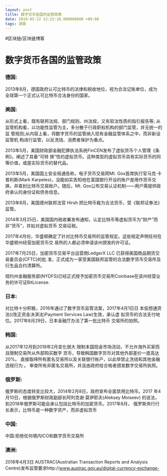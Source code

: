 ```yaml
---
layout: post
title: 数字货币各国的监管政策
date: 2018-05-22 22:22:10.000000000 +09:00
tags: 调查
---
```


#区块链/区块链博客

# 数字货币各国的监管政策
### 德国:
2013年8月，德国政府认可比特币的法律和税收地位，视为合法记账单位，成为 全球第一个正式认可比特币合法身份的国家。

### 美国:
从形式上看，既有联邦法规、部门规则、州法规，又有软法性质的指引报告等; 从监管机构看，以功能性监管为主，多分散于行政职权机构的部门监管，并无统一的监 管规则;从内容上看，将数字货币的监管纳入现有金融监管体系之中，而非新设监管机 构进行监管，以反洗钱、消费者保护为重点。

2013年5月，美国财政部金融犯罪执法系统FinCEN发布了虚拟货币个人管理《条例》。阐述了具备“可转 换”性的虚拟货币。这种类型的虚拟货币具有实际货币的同等价值，或是实际货币的替代品。

 2013年5月，美国国土安全局通告称，电子货币交易网Mt. Gox首席执行官马克·卡普利斯(Mark Karpeles)，没能如实告知他在富国银行开设的账户是用作货币兑换，并查封比特币交易账户。随后，Mt. Gox公布交易认证机制——用户需提供政府承认的身份证和债务信息。

2013年8月，美国德州联邦法官 Hirsh 把比特币裁为合法货币，受《联邦证券法》监管。

 2014年3月25日，美国国内税收署发布通知，认定比特币等虚拟货币为“财产”而非“货币”，并拟对虚拟货币
交易征税。

2017年4月份，华盛顿确定了针对比特币交易所的监管规定。这些规定声明任何在华盛顿州经营加密货币交 易所的人都必须申请该州颁发的许可证。

2017年7月25日，加密货币交易平台运营商LedgerX LLC 已获得美国商品期货交易委员会(CFTC)的批 准，正式成为一家受美国联邦监管的合法数字货币交易所及衍生品合约清算所。

纽约州金融服务部(NYDFS)已经正式授予加密货币交易所Coinbase在该州经营业务的许可证BitLicense.

### 日本:
对比特十分积极，2016年通过了数字货币监管法案，2017年4月1日日 本仮想通货法((改正资金决済法)Payment Services Law)生效，承认虚 拟货币的合法支付地位。2017年8月29日，日本金融厅办法了第一批比特币 交易所的拍照。

### 韩国:
从2017年12月到2018年2月变化很大
限制本国现金市场流动，不允许海外买家而且限制交易所从外部购买数字
货币，导致韩国数字货币对其他外部差价一度高达20%。
直接取缔所有匿名交易所以及关联银行账户，以此举禁止洗钱和其他金融
违规行为 。
审查所有非匿名交易所，并且由政府给合格者颁发数字交易所执照。

### 俄罗斯:
俄罗斯的态度转变比较大，2014年2月8日，政府宣布全面禁用比特币。2017 年4月10日，根据俄罗斯财政副部长阿列克谢·莫伊耶夫(Aleksey Moiseev) 的说法，到2018年俄罗斯可能会承认包括比特币的加密货币。2017年8月， 俄罗斯央行行长表示，比特币是一种数字资产，而非虚拟货币

### 中国:
中国:拒绝任何境内ICO和数字货币交易所

### 澳洲:
2018年4月3日 AUSTRAC(Australian Transaction Reports and Analysis Centre)发布监管要求http://www.austrac.gov.au/digital-currency-exchange-
